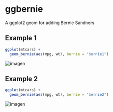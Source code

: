 # ggbernie
A ggplot2 geom for adding Bernie Sandners


## Example 1
```r
ggplot(mtcars) +
  geom_bernie(aes(mpg, wt), bernie = "bernie1")
```
![imagen](https://user-images.githubusercontent.com/67192157/105496237-80897b00-5cbd-11eb-996a-b77e89011b31.png)


## Example 2


```r
ggplot(mtcars) +
  geom_bernie(aes(mpg, wt), bernie = "bernie2")
```

![imagen](https://user-images.githubusercontent.com/67192157/105496133-5cc63500-5cbd-11eb-8343-aae625f2ca21.png)
